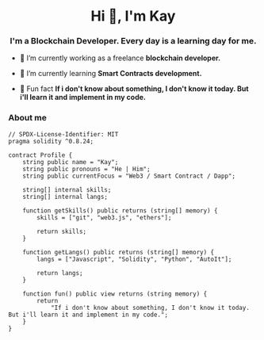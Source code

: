 <h1 align="center">Hi 👋, I'm Kay</h1>
<h3 align="center">I'm a Blockchain Developer. Every day is a learning day for me.</h3>

- 🔭 I’m currently working as a freelance **blockchain developer.**

- 🌱 I’m currently learning **Smart Contracts development.**

- 👀 Fun fact **If i don't know about something, I don't know it today. But i'll learn it and implement in my code.**

### About me

```solidity
// SPDX-License-Identifier: MIT
pragma solidity ^0.8.24;

contract Profile {
    string public name = "Kay";
    string public pronouns = "He | Him";
    string public currentFocus = "Web3 / Smart Contract / Dapp";

    string[] internal skills;
    string[] internal langs;

    function getSkills() public returns (string[] memory) {
        skills = ["git", "web3.js", "ethers"];

        return skills;
    }

    function getLangs() public returns (string[] memory) {
        langs = ["Javascript", "Solidity", "Python", "AutoIt"];

        return langs;
    }

    function fun() public view returns (string memory) {
        return
            "If i don't know about something, I don't know it today. But i'll learn it and implement in my code.";
    }
}
```
<!---
KayNguyenDev/KayNguyenDev is a ✨ special ✨ repository because its `README.md` (this file) appears on your GitHub profile.
You can click the Preview link to take a look at your changes.
--->
